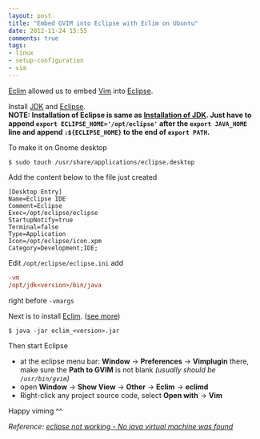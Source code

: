 ```yaml
---
layout: post
title: "Embed GVIM into Eclipse with Eclim on Ubuntu"
date: 2012-11-24 15:55
comments: true
tags:
- linux
- setup-configuration
- vim
---
```


[Eclim](http://eclim.org/) allowed us to embed [Vim](http://www.vim.org/) into [Eclipse](http://www.eclipse.org/).

Install [JDK](http://www.oracle.com/technetwork/java/javase/downloads/index.html) and [Eclipse](http://www.eclipse.org/).  
**NOTE: Installation of Eclipse is same as [Installation of JDK](/blog/2012/11/22/jdk-installation-on-ubuntu/). Just have to append `export ECLIPSE_HOME='/opt/eclipse'` after the `export JAVA_HOME` line and append `:${ECLIPSE_HOME}` to the end of `export PATH`.**

To make it on Gnome desktop

```
$ sudo touch /usr/share/applications/eclipse.desktop
```

Add the content below to the file just created

```
[Desktop Entry]
Name=Eclipse IDE
Comment=Eclipse
Exec=/opt/eclipse/eclipse
StartupNotify=true
Terminal=false
Type=Application
Icon=/opt/eclipse/icon.xpm
Category=Development;IDE;
```

Edit `/opt/eclipse/eclipse.ini` add

```ini
-vm
/opt/jdk<version>/bin/java
```

right before `-vmargs`

Next is to install [Eclim](http://eclim.org/). ([see more](http://eclim.org/install.html))

```
$ java -jar eclim_<version>.jar
```

Then start Eclipse

* at the eclipse menu bar: **Window** -> **Preferences** -> **Vimplugin** there, make sure the **Path to GVIM** is not blank _(usually should be `/usr/bin/gvim`)_
* open **Window** -> **Show View** -> **Other** -> **Eclim** -> **eclimd**
* Right-click any project source code, select **Open with** -> **Vim**

Happy viming ^^

_Reference: [eclipse not working - No java virtual machine was found](http://stackoverflow.com/questions/5898111/eclipse-not-working-no-java-virtual-machine-was-found)_
